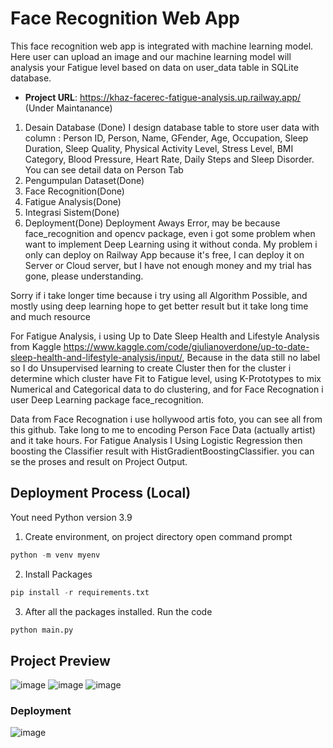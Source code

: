 # Face Recognition Web App

This face recognition web app is integrated with machine learning model. Here user can upload an image and our machine learning model will analysis your Fatigue level based on data on user_data table in SQLite database.

- **Project URL**:  <https://khaz-facerec-fatigue-analysis.up.railway.app/> (Under Maintanance)

1. Desain Database (Done)
   I design database table to store user data with column :  Person ID, Person, Name, GFender, Age, Occupation, Sleep Duration, Sleep Quality, Physical Activity Level, Stress Level, BMI Category, Blood Pressure, Heart Rate, Daily Steps and Sleep Disorder. You can see detail data on Person Tab
3. Pengumpulan Dataset(Done)
4. Face Recognition(Done)
5. Fatigue Analysis(Done)
6. Integrasi Sistem(Done)
7. Deployment(Done)
   Deployment Aways Error, may be because face_recognition and opencv package, even i got some problem  when want to implement Deep Learning using it without conda.
My problem i only can deploy on Railway App because it's free, I can deploy it on Server or Cloud server, but I have not enough money and my trial has gone, please understanding.

Sorry if i take longer time because i try using all Algorithm Possible,
and mostly using deep learning hope to get better result but it take long time and much resource

For Fatigue Analysis, i using Up to Date Sleep Health and Lifestyle Analysis from Kaggle <https://www.kaggle.com/code/giulianoverdone/up-to-date-sleep-health-and-lifestyle-analysis/input/>, Because in the data still no label so I do Unsupervised learning to create Cluster then for the cluster i determine which cluster have Fit to Fatigue level, using K-Prototypes to mix Numerical and Categorical data to do clustering, and for Face Recognation i user Deep Learning package face_recognition. 

Data from Face Recognation i use hollywood artis foto, you can see all from this github. Take long to me to encoding Person Face Data (actually artist) and it take hours. For Fatigue Analysis I Using Logistic Regression then boosting the Classifier result with HistGradientBoostingClassifier.
you can se the proses and result on Project Output.

## Deployment Process (Local)
Yout need Python version 3.9
1. Create environment, on project directory open command prompt
```python
python -m venv myenv
```
2. Install Packages
```python
pip install -r requirements.txt
```
3. After all the packages installed. Run the code
```python
python main.py
```

## Project Preview
![image](https://github.com/khaz-dev/facerec_fatiganal_app/blob/main/preview/preview_1.png)
![image](https://github.com/khaz-dev/facerec_fatiganal_app/blob/main/preview/preview_2.png)
![image](https://github.com/khaz-dev/facerec_fatiganal_app/blob/main/preview/preview_3.png)

### Deployment
![image](https://user-images.githubusercontent.com/75901421/184639715-7b4ba26c-6fb8-4157-8819-233b06dedb77.png)
